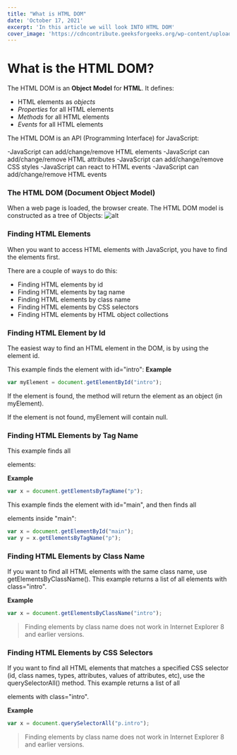 ```yaml
---
title: "What is HTML DOM"
date: 'October 17, 2021'
excerpt: 'In this article we will look INTO HTML DOM'
cover_image: 'https://cdncontribute.geeksforgeeks.org/wp-content/uploads/DOM.png'
---
```

# What is the HTML DOM?

	
The HTML DOM is an **Object** **Model** for **HTML**. It defines:

- HTML elements as *objects*
- *Properties* for all HTML elements
- *Methods* for all HTML elements
- *Events* for all HTML elements


The HTML DOM is an API (Programming Interface) for JavaScript:

-JavaScript can add/change/remove HTML elements
-JavaScript can add/change/remove HTML attributes
-JavaScript can add/change/remove CSS styles
-JavaScript can react to HTML events
-JavaScript can add/change/remove HTML events

### The HTML DOM (Document Object Model)
When a web page is loaded, the browser create.
The HTML DOM model is constructed as a tree of Objects:
![alt](https://www.w3schools.com/whatis/img_htmltree.gif)

### Finding HTML Elements
When you want to access HTML elements with JavaScript, you have to find the elements first.

There are a couple of ways to do this:

- Finding HTML elements by id
- Finding HTML elements by tag name
- Finding HTML elements by class name
- Finding HTML elements by CSS selectors
- Finding HTML elements by HTML object collections

### Finding HTML Element by Id
The easiest way to find an HTML element in the DOM, is by using the element id.

This example finds the element with id="intro":
**Example**
```js
var myElement = document.getElementById("intro");

```
If the element is found, the method will return the element as an object (in myElement).

If the element is not found, myElement will contain null.

### Finding HTML Elements by Tag Name
This example finds all <p> elements:

**Example**
```js
var x = document.getElementsByTagName("p");
```
This example finds the element with id="main", and then finds all <p> elements inside "main":
```js
var x = document.getElementById("main");
var y = x.getElementsByTagName("p");
```

### Finding HTML Elements by Class Name
If you want to find all HTML elements with the same class name, use getElementsByClassName().
This example returns a list of all elements with class="intro".


**Example**
```js
var x = document.getElementsByClassName("intro");
```
>Finding elements by class name does not work in Internet Explorer 8 and earlier versions.


### Finding HTML Elements by CSS Selectors

If you want to find all HTML elements that matches a specified CSS selector (id, class names, types, attributes, values of attributes, etc), use the querySelectorAll() method.
This example returns a list of all <p> elements with class="intro".

**Example**
```js
var x = document.querySelectorAll("p.intro");
```
>Finding elements by class name does not work in Internet Explorer 8 and earlier versions.